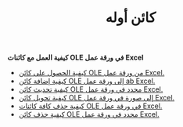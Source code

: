 ﻿---
title: كائن أوله
second_title: Aspose.Cells Cloud Documen
type: docs
url: /ar/oleobjects/
aliases: [/working-with-oleobjects/]
keywords: Get, add, delete, and update an OLE object in an Excel worksheet
description: Aspose.Cells Cloud REST API يدعم الحصول على كائن OLE وإضافته وحذفه وتحديثه في ورقة عمل Excel. يدعم SDK أنواع لغات التطوير. وهي تشمل Android وC# وGo وJava وNodeJS وPerl وPHP وPython وRuby وswift.
weight: 100
---
**كيفية العمل مع كائنات OLE في ورقة عمل Excel**

- [كيفية الحصول على كائن OLE من ورقة عمل Excel.](/cells/ar/oleobjects/get/)
- [كيفية إضافة كائن OLE إلى ورقة عمل ab Excel.](/cells/ar/oleobjects/add/)
- [كيفية تحديث كائن OLE محدد في ورقة عمل Excel.](/cells/ar/oleobjects/update/)
- [كيفية تحويل كائن OLE إلى صورة في ورقة عمل Excel.](/cells/ar/oleobjects/convert/)
- [كيفية حذف كافة كائنات OLE في ورقة عمل Excel.](/cells/ar/oleobjects/clear/)
- [كيفية حذف كائن OLE محدد في ورقة عمل Excel.](/cells/ar/oleobjects/delete/)

